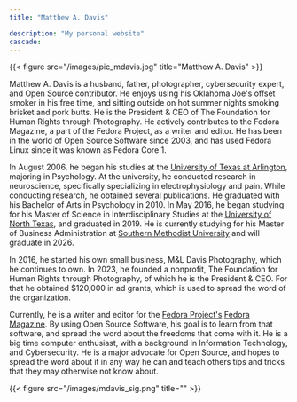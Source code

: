 ```yaml
---
title: "Matthew A. Davis"

description: "My personal website"
cascade:
---
```


{{< figure src="/images/pic_mdavis.jpg" title="Matthew A. Davis" >}}

Matthew A. Davis is a husband, father, photographer, cybersecurity expert, and Open Source contributor. He enjoys using his Oklahoma Joe's offset smoker in his free time, and sitting outside on hot summer nights smoking brisket and pork butts. He is the President & CEO of The Foundation for Human Rights through Photography. He actively contributes to the Fedora Magazine, a part of the Fedora Project, as a writer and editor. He has been in the world of Open Source Software since 2003, and has used Fedora Linux since it was known as Fedora Core 1.

In August 2006, he began his studies at the [University of Texas at Arlington](https://www.uta.edu/), majoring in Psychology. At the university, he conducted research in neuroscience, specifically specializing in electrophysiology and pain. While conducting research, he obtained several publications. He graduated with his Bachelor of Arts in Psychology in 2010. In May 2016, he began studying for his Master of Science in Interdisciplinary Studies at the [University of North Texas](https://www.unt.edu/), and graduated in 2019. He is currently studying for his Master of Business Administration at [Southern Methodist University](https://www.smu.edu/) and will graduate in 2026.

In 2016, he started his own small business, M&L Davis Photography, which he continues to own. In 2023, he founded a nonprofit, The Foundation for Human Rights through Photography, of which he is the President & CEO. For that he obtained $120,000 in ad grants, which is used to spread the word of the organization.

Currently, he is a writer and editor for the [Fedora Project's](https://fedoraproject.org/) [Fedora Magazine](https://fedoramagazine.org/). By using Open Source Software, his goal is to learn from that software, and spread the word about the freedoms that come with it. He is a big time computer enthusiast, with a background in Information Technology, and Cybersecurity. He is a major advocate for Open Source, and hopes to spread the word about it in any way he can and teach others tips and tricks that they may otherwise not know about.

{{< figure src="/images/mdavis_sig.png" title="" >}}
